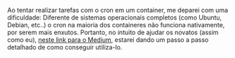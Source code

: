 Ao tentar realizar tarefas com o cron em um container, me deparei com uma dificuldade: Diferente de sistemas operacionais completos (como Ubuntu, Debian, etc..) o cron na maioria dos containeres não funciona nativamente, por serem mais enxutos.
Portanto, no intuito de ajudar os novatos (assim como eu), [neste link para o Medium](https://medium.com/@morganis1411/utilizando-cron-em-container-b28b04b30fcc), estarei dando um passo a passo detalhado de como conseguir utiliza-lo.

